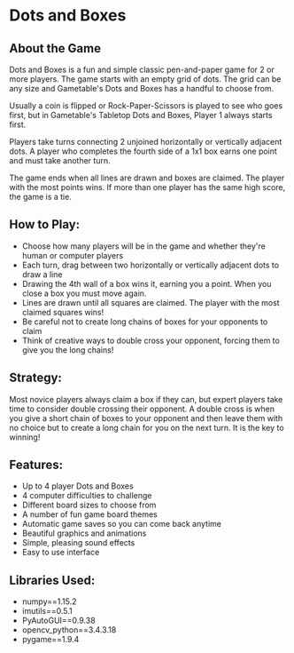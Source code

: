 # Dots and Boxes
## About the Game
Dots and Boxes is a fun and simple classic pen-and-paper game for 2 or more players. The game starts with an empty grid of dots. The grid can be any size and Gametable's Dots and Boxes has a handful to choose from.

Usually a coin is flipped or Rock-Paper-Scissors is played to see who goes first, but in Gametable's Tabletop Dots and Boxes, Player 1 always starts first.

Players take turns connecting 2 unjoined horizontally or vertically adjacent dots. A player who completes the fourth side of a 1x1 box earns one point and must take another turn.

The game ends when all lines are drawn and boxes are claimed. The player with the most points wins. If more than one player has the same high score, the game is a tie.


## How to Play:
- Choose how many players will be in the game and whether they're human or computer players
- Each turn, drag between two horizontally or vertically adjacent dots to draw a line
- Drawing the 4th wall of a box wins it, earning you a point. When you close a box you must move again.
- Lines are drawn until all squares are claimed. The player with the most claimed squares wins!
- Be careful not to create long chains of boxes for your opponents to claim
- Think of creative ways to double cross your opponent, forcing them to give you the long chains!

## Strategy:
Most novice players always claim a box if they can, but expert players take time to consider double crossing their opponent. A double cross is when you give a short chain of boxes to your opponent and then leave them with no choice but to create a long chain for you on the next turn. It is the key to winning!

## Features:
- Up to 4 player Dots and Boxes
- 4 computer difficulties to challenge
- Different board sizes to choose from
- A number of fun game board themes
- Automatic game saves so you can come back anytime
- Beautiful graphics and animations
- Simple, pleasing sound effects
- Easy to use interface

## Libraries Used:
- numpy==1.15.2
- imutils==0.5.1
- PyAutoGUI==0.9.38
- opencv_python==3.4.3.18
- pygame==1.9.4

